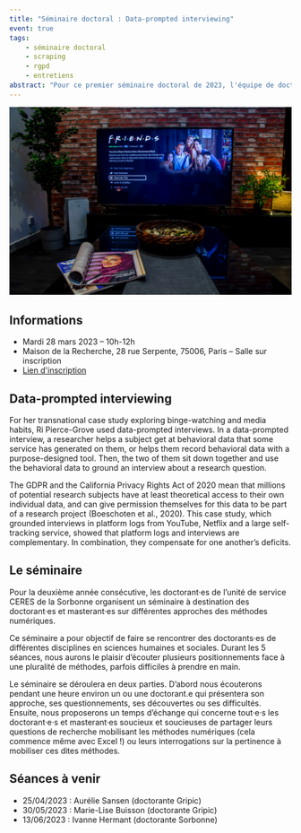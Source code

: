 ```yaml
---
title: "Séminaire doctoral : Data-prompted interviewing"
event: true
tags: 
    - séminaire doctoral
    - scraping
    - rgpd
    - entretiens
abstract: "Pour ce premier séminaire doctoral de 2023, l'équipe de doctorant·es CERES accueille Ri Pierce-Grove, qui parlera de la manière dont elle utilise la méthode des data-prompting interviews dans le cadre d'une recherche sur les plateformes vidéos."
---
```


![](netflix_stockpick.jpg)

## Informations

- Mardi 28 mars 2023 – 10h-12h
- Maison de la Recherche, 28 rue Serpente, 75006, Paris – Salle sur inscription
- [Lien d'inscription](https://framaforms.org/participation-au-seminaire-doctoral-ceres-1676543193)

## Data-prompted interviewing

For her transnational case study exploring binge-watching and media habits, Ri Pierce-Grove used data-prompted interviews. In a data-prompted interview, a researcher helps a subject get at behavioral data that some service has generated on them, or helps them record behavioral data with a purpose-designed tool. Then, the two of them sit down together and use the behavioral data to ground an interview about a research question. 

The GDPR and the California Privacy Rights Act of 2020 mean that millions of potential research subjects have at least theoretical access to their own individual data, and can give permission themselves for this data to be part of a research project (Boeschoten et al., 2020). This case study, which grounded interviews in platform logs from YouTube, Netflix and a large self-tracking service, showed that platform logs and interviews are complementary. In combination, they compensate for one another’s deficits.

## Le séminaire

Pour la deuxième année consécutive, les doctorant·es de l’unité de service CERES de la Sorbonne organisent un séminaire à destination des doctorant·es et masterant·es sur différentes approches des méthodes numériques.

Ce séminaire a pour objectif de faire se rencontrer des doctorants·es de différentes disciplines en sciences humaines et sociales. Durant les 5 séances, nous aurons le plaisir d’écouter plusieurs positionnements face à une pluralité de méthodes, parfois difficiles à prendre en main.

Le séminaire se déroulera en deux parties. D’abord nous écouterons pendant une heure environ un ou une doctorant.e qui présentera son approche, ses questionnements, ses découvertes ou ses difficultés. Ensuite, nous proposerons un temps d’échange qui concerne tout·e·s les doctorant·e·s et masterant·es soucieux et soucieuses de partager leurs questions de recherche mobilisant les méthodes numériques (cela commence même avec Excel !) ou leurs interrogations sur la pertinence à mobiliser ces dites méthodes.

## Séances à venir

- 25/04/2023 : Aurélie Sansen (doctorante Gripic)
- 30/05/2023 : Marie-Lise Buisson (doctorante Gripic)
- 13/06/2023 : Ivanne Hermant (doctorante Sorbonne)
